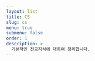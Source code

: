 ```yaml
---
layout: list
title: CS
slug: cs
menu: true
submenu: false
order: 1
description: >
  기본적인 전공지식에 대하여 정리합니다.  
---
```

